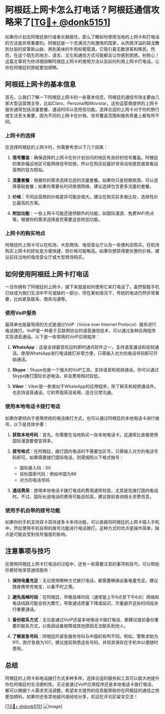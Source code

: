 # 阿根廷上网卡怎么打电话？阿根廷通信攻略来了[[TG💪+ @donk5151](https://t.me/s/donk5151)]

如果你计划去阿根廷旅行或者长期居住，那么了解如何使用当地的上网卡和打电话的方法是非常重要的。阿根廷是一个充满活力和激情的国家，从热情洋溢的探戈舞到壮丽的安第斯山脉，再到美味的牛肉和葡萄酒，它吸引着无数游客和移民。然而，在这个陌生的地方，语言、文化和通信方式可能都会让你感到困惑。别担心！这篇文章将为你详细讲解阿根廷上网卡的使用方法以及如何利用上网卡打电话，让你在阿根廷的旅程更加顺畅。

## 阿根廷上网卡的基本信息

首先，让我们了解一下阿根廷上网卡的一些基本信息。阿根廷的通信市场主要由几家大型运营商主导，比如Claro、Personal和Movistar。这些运营商提供的上网卡服务通常包括流量套餐、通话时间以及短信功能。选择合适的上网卡对于你的旅行或生活至关重要，因为不同的上网卡在价格、信号覆盖范围和服务质量上都有所不同。

### 上网卡的选择

在选择阿根廷的上网卡时，你需要考虑以下几个因素：

1. **信号覆盖**：确保选择的上网卡在你计划访问的地区有良好的信号覆盖。阿根廷的某些偏远地区可能网络信号较弱，所以在购买前最好咨询当地居民或查看运营商的官方网站。
   
2. **流量套餐**：根据你的需求选择合适的流量套餐。如果你只是短期旅游，可以选择基础套餐；如果你需要长时间使用网络，建议选择包含更多流量的套餐。

3. **价格**：不同运营商的价格差异可能会很大。建议在购买前多做比较，选择性价比最高的方案。

4. **附加功能**：一些上网卡可能还提供额外的功能，如国际漫游、免费WiFi热点等。根据你的需求选择是否需要这些附加功能。

### 上网卡的购买地点

阿根廷的上网卡可以在机场、大型商场、电信营业厅以及一些便利店购买。在机场购买上网卡的好处是方便快捷，但价格可能略高。如果你想获得更优惠的价格，建议前往当地的电信营业厅或大型商场购买。

## 如何使用阿根廷上网卡打电话

一旦你拥有了阿根廷的上网卡，接下来就是如何使用它来打电话了。虽然智能手机已经成为我们生活中不可或缺的一部分，但在某些情况下，传统的电话仍然非常重要，比如紧急联系、商务沟通等。

### 使用VoIP服务

最简单也是最常用的方式是通过VoIP（Voice over Internet Protocol）服务进行电话拨打。VoIP是一种基于互联网协议的语音通信技术，可以通过各种应用程序实现语音通话。以下是一些常用的VoIP应用程序：

1. **WhatsApp**：这是全球最受欢迎的即时通讯软件之一，支持语音通话和视频通话。使用WhatsApp进行电话拨打非常方便，只需输入对方的电话号码即可开始通话。

2. **Skype**：Skype也是一个强大的VoIP工具，支持语音和视频通话。你可以通过Skype拨打国际长途电话，并且费用相对较低。

3. **Viber**：Viber是一款类似于WhatsApp的应用程序，除了聊天和视频通话外，也支持语音通话。它的界面简洁易用，适合日常沟通。

### 使用本地电话卡拨打电话

如果你更倾向于使用传统的电话拨打方式，也可以通过阿根廷的本地电话卡进行拨号。以下是具体步骤：

1. **获取本地号码**：首先，你需要在当地购买一张本地电话卡。这通常比直接使用国际漫游要便宜得多。

2. **拨号格式**：在阿根廷，拨打国内电话时不需要加区号，只需输入对方的电话号码即可。如果需要拨打国际电话，则需按照以下格式拨号：
   - 国际接入码：00
   - 目标国家代码：例如中国为86
   - 对方的电话号码

3. **通话费用**：使用本地电话卡拨打电话的费用通常较低，尤其是在拨打国内电话时。不过，国际长途电话的费用可能会较高，建议提前查询相关资费信息。

### 使用手机自带的拨号功能

如果你的手机支持双卡双待或多卡多待功能，可以直接将阿根廷的上网卡插入手机中，然后使用手机自带的拨号功能进行电话拨打。这种方式的优点是操作简单，缺点是可能会受到信号强度的影响。

## 注意事项与技巧

在使用阿根廷上网卡打电话的过程中，还有一些需要注意的事项和技巧，可以帮助你更好地享受通信服务：

1. **保持电量充足**：无论使用哪种方式拨打电话，都需要确保设备电量充足。建议随身携带充电宝，以备不时之需。

2. **避免高峰时段**：在阿根廷，早晚高峰时段（通常是上午9点至下午6点）网络和电话线路可能会较为繁忙，导致通话质量下降或延迟。尽量避开这些时间段进行重要通话。

3. **备份联系方式**：无论是通过VoIP还是本地电话卡拨打电话，都建议提前备份重要的联系方式，以免因设备故障或其他原因无法联系到他人。

4. **了解紧急号码**：阿根廷的紧急服务号码与中国的有所不同。例如，警察求助为911，医疗急救为107。建议提前熟悉这些号码，并将其保存在手机中以便随时使用。

## 总结

阿根廷的上网卡和电话拨打方式多种多样，选择合适的服务和工具可以极大地提升你在阿根廷的生活便利性。无论是通过VoIP应用程序还是本地电话卡拨打电话，都可以根据个人需求灵活调整。希望本文提供的信息能帮助你在阿根廷的通信之旅更加顺利。如果你还有其他疑问或经验分享，欢迎在评论区留言交流！

[[TG💪+ @donk5151](https://t.me/s/donk5151) ![Image](https://i.postimg.cc/rwNCRYN7/Snipaste-2025-04-30-17-27-05.png)]